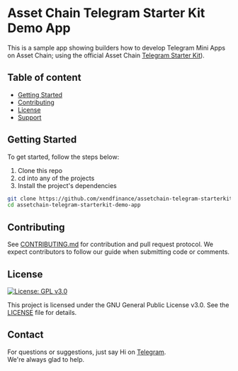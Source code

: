 # Asset Chain Telegram Starter Kit Demo App 

This is a sample app showing builders how to develop Telegram Mini Apps on Asset Chain; using the official Asset Chain [Telegram Starter Kit](https://github.com/xendfinance/assetchain-telegram-app-starter-kit)).

## Table of content
- [Getting Started](https://github.com/xendfinance/assetchain-telegram-starterkit-demo-app#getting-started)
- [Contributing](https://github.com/xendfinance/assetchain-telegram-starterkit-demo-app#contributing)
- [License](https://github.com/xendfinance/assetchain-telegram-starterkit-demo-app#license)
- [Support](https://github.com/xendfinance/assetchain-telegram-starterkit-demo-app#support)

## Getting Started
To get started, follow the steps below:

1. Clone this repo
2. cd into any of the projects
3. Install the project's dependencies

``` bash
git clone https://github.com/xendfinance/assetchain-telegram-starterkit-demo-app.git
cd assetchain-telegram-starterkit-demo-app
```
## Contributing

See [CONTRIBUTING.md](https://github.com/xendfinance/assetchain-telegram-starterkit-demo-app/CONTRIBUTING.md) for contribution and pull request protocol. We expect contributors to follow our guide when submitting code or comments.

## License

[![License: GPL v3.0](https://img.shields.io/badge/License-GPL%20v3-blue.svg)](https://www.gnu.org/licenses/gpl-3.0)

This project is licensed under the GNU General Public License v3.0. See the [LICENSE](LICENSE) file for details.

## Contact

For questions or suggestions, just say Hi on [Telegram](https://t.me/assetchainbuilders).<br/>
We're always glad to help.
